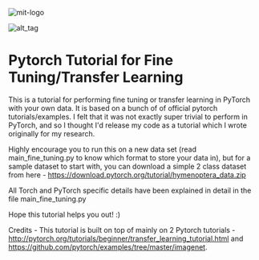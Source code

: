 ![mit-logo](https://csailprettycommittee.mit.edu/sites/default/files/images/MIT_logo.png)

![alt_tag](https://raw.githubusercontent.com/pytorch/pytorch/master/docs/source/_static/img/pytorch-logo-dark.png)
# Pytorch Tutorial for Fine Tuning/Transfer Learning

This is a tutorial for performing fine tuning or transfer learning in PyTorch with your own data. It is based on a bunch of of official pytorch tutorials/examples. I felt that it was not exactly super trivial to perform in PyTorch, and so I thought I'd release my code as a tutorial which I wrote originally for my research. 

Highly encourage you to run this on a new data set (read main_fine_tuning.py to know which format to store your data in), but for a sample dataset to start with, you can download a simple 2 class dataset from here - https://download.pytorch.org/tutorial/hymenoptera_data.zip

All Torch and PyTorch specific details have been explained in detail in the file main_fine_tuning.py

Hope this tutorial helps you out! :)

Credits - This tutorial is built on top of mainly on 2 Pytorch tutorials - http://pytorch.org/tutorials/beginner/transfer_learning_tutorial.html and https://github.com/pytorch/examples/tree/master/imagenet.
